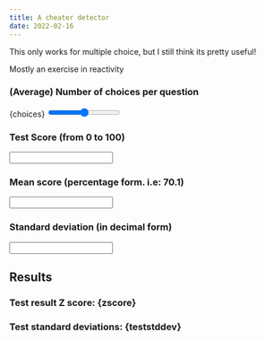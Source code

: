 ```yaml
---
title: A cheater detector
date: 2022-02-16
---
```


<script>
  let choices = 2;
  let score = 0;
  let mean = 0;
  let stddev = 0;

  let zscore;
  let teststddev;
  $: zscore = (score - mean)/stddev;
  $: teststddev = Math.trunc(Math.abs(zscore));
</script>

This only works for multiple choice, but I still think its pretty useful!

Mostly an exercise in reactivity

### (Average) Number of choices per question

{choices} <input type=range bind:value={choices} min=2 max=6>

### Test Score (from 0 to 100)

<input type=number bind:value={score}>

### Mean score (percentage form. i.e: 70.1)

<input type=number bind:value={mean}>

### Standard deviation (in decimal form)

<input type=number bind:value={stddev}>

## Results

### Test result Z score: {zscore}

### Test standard deviations: {teststddev}
